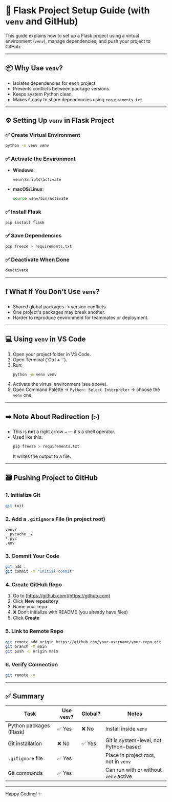 # 🚀 Flask Project Setup Guide (with `venv` and GitHub)

This guide explains how to set up a Flask project using a virtual environment (`venv`), manage dependencies, and push your project to GitHub.

---

## 📦 Why Use `venv`?

- Isolates dependencies for each project.
- Prevents conflicts between package versions.
- Keeps system Python clean.
- Makes it easy to share dependencies using `requirements.txt`.

---

## ⚙️ Setting Up `venv` in Flask Project

### ✅ Create Virtual Environment
```bash
python -m venv venv
```

### ✅ Activate the Environment

- **Windows**:
  ```bash
  venv\Scripts\activate
  ```

- **macOS/Linux**:
  ```bash
  source venv/bin/activate
  ```

### ✅ Install Flask
```bash
pip install flask
```

### ✅ Save Dependencies
```bash
pip freeze > requirements.txt
```

### ✅ Deactivate When Done
```bash
deactivate
```

---

## ❗ What If You Don't Use `venv`?

- Shared global packages → version conflicts.
- One project's packages may break another.
- Harder to reproduce environment for teammates or deployment.

---

## 💻 Using `venv` in VS Code

1. Open your project folder in VS Code.
2. Open Terminal (`Ctrl + \``).
3. Run:
   ```bash
   python -m venv venv
   ```
4. Activate the virtual environment (see above).
5. Open Command Palette → `Python: Select Interpreter` → choose the `venv` one.

---

## ➡️ Note About Redirection (`>`)

- This is **not** a right arrow `→` — it's a shell operator.
- Used like this:
  ```bash
  pip freeze > requirements.txt
  ```
  It writes the output to a file.

---

## 🗃️ Pushing Project to GitHub

### 1. Initialize Git
```bash
git init
```

### 2. Add a `.gitignore` File (in project root)
```gitignore
venv/
__pycache__/
*.pyc
.env
```

### 3. Commit Your Code
```bash
git add .
git commit -m "Initial commit"
```

### 4. Create GitHub Repo

1. Go to [https://github.com](https://github.com)
2. Click **New repository**
3. Name your repo
4. ❌ Don’t initialize with README (you already have files)
5. Click **Create**

### 5. Link to Remote Repo
```bash
git remote add origin https://github.com/your-username/your-repo.git
git branch -M main
git push -u origin main
```

### 6. Verify Connection
```bash
git remote -v
```

---

## ✅ Summary

| Task                     | Use `venv`? | Global? | Notes                                  |
|--------------------------|-------------|---------|----------------------------------------|
| Python packages (Flask)  | ✅ Yes       | ❌ No   | Install inside `venv`                  |
| Git installation         | ❌ No        | ✅ Yes  | Git is system-level, not Python-based  |
| `.gitignore` file        | ✅ Yes       |         | Place in project root, not in `venv`   |
| Git commands             | ✅ Yes       |         | Can run with or without `venv` active  |

---

Happy Coding! ✨
